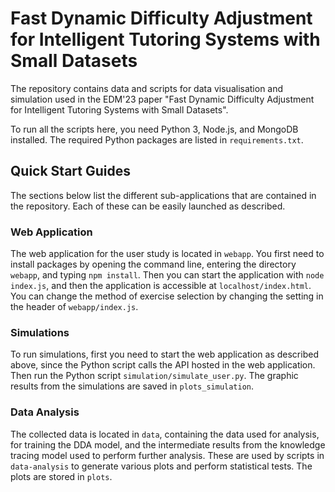 # Fast Dynamic Difficulty Adjustment for Intelligent Tutoring Systems with Small Datasets

The repository contains data and scripts for data visualisation and simulation used in the EDM'23 paper "Fast Dynamic Difficulty Adjustment for Intelligent Tutoring Systems with Small Datasets".

To run all the scripts here, you need Python 3, Node.js, and MongoDB installed. The required Python packages are listed in `requirements.txt`.

## Quick Start Guides

The sections below list the different sub-applications that are contained in the repository. Each of these can be easily launched as described.

### Web Application

The web application for the user study is located in `webapp`. You first need to install packages by opening the command line, entering the directory `webapp`, and typing `npm install`. Then you can start the application with `node index.js`, and then the application is accessible at `localhost/index.html`. You can change the method of exercise selection by changing the setting in the header of `webapp/index.js`.

### Simulations

To run simulations, first you need to start the web application as described above, since the Python script calls the API hosted in the web application. Then run the Python script `simulation/simulate_user.py`. The graphic results from the simulations are saved in `plots_simulation`.

### Data Analysis

The collected data is located in `data`, containing the data used for analysis, for training the DDA model, and the intermediate results from the knowledge tracing model used to perform further analysis. These are used by scripts in `data-analysis` to generate various plots and perform statistical tests. The plots are stored in `plots`.